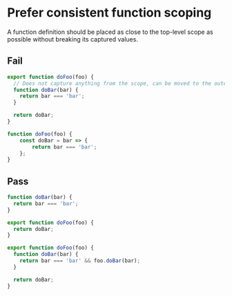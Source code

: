 # Prefer consistent function scoping

A function definition should be placed as close to the top-level scope as possible without breaking its captured values.


## Fail

```js
export function doFoo(foo) {
  // Does not capture anything from the scope, can be moved to the outer scope
  function doBar(bar) {
    return bar === 'bar';
  }

  return doBar;
}

function doFoo(foo) {
	const doBar = bar => {
		return bar === 'bar';
	};
}
```


## Pass

```js
function doBar(bar) {
  return bar === 'bar';
}

export function doFoo(foo) {
  return doBar;
}

export function doFoo(foo) {
  function doBar(bar) {
    return bar === 'bar' && foo.doBar(bar);
  }

  return doBar;
}
```
